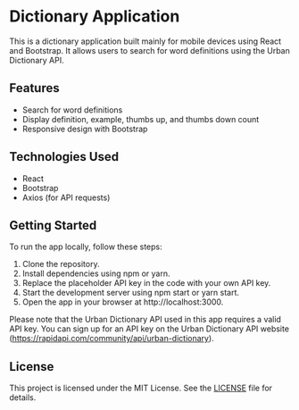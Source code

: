 # Dictionary Application

This is a dictionary application built mainly for mobile devices using React and Bootstrap. It allows users to search for word definitions using the Urban Dictionary API.

## Features

- Search for word definitions
- Display definition, example, thumbs up, and thumbs down count
- Responsive design with Bootstrap

## Technologies Used

- React
- Bootstrap
- Axios (for API requests)

## Getting Started

To run the app locally, follow these steps:

1. Clone the repository.
2. Install dependencies using npm or yarn.
3. Replace the placeholder API key in the code with your own API key.
4. Start the development server using npm start or yarn start.
5. Open the app in your browser at http://localhost:3000.

Please note that the Urban Dictionary API used in this app requires a valid API key. You can sign up for an API key on the Urban Dictionary API website (https://rapidapi.com/community/api/urban-dictionary).

## License

This project is licensed under the MIT License. See the [LICENSE](LICENSE) file for details.

